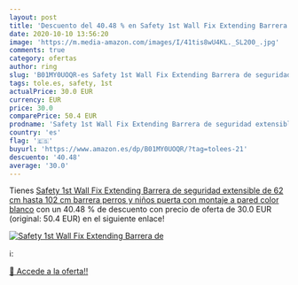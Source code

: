 ```yaml
---
layout: post
title: 'Descuento del 40.48 % en Safety 1st Wall Fix Extending Barrera de'
date: 2020-10-10 13:56:20
image: 'https://m.media-amazon.com/images/I/41tis8wU4KL._SL200_.jpg'
comments: true
category: ofertas
author: ring
slug: 'B01MY0UOQR-es Safety 1st Wall Fix Extending Barrera de seguridad...'
tags: tole.es, safety, 1st
actualPrice: 30.0 EUR
currency: EUR
price: 30.0
comparePrice: 50.4 EUR
prodname: 'Safety 1st Wall Fix Extending Barrera de seguridad extensible de 62 cm hasta 102 cm  barrera perros y niños  puerta con montaje a pared  color blanco'
country: 'es'
flag: '🇪🇸'
buyurl: 'https://www.amazon.es/dp/B01MY0UOQR/?tag=tolees-21'
descuento: '40.48'
average: '30.0'
---
```


Tienes [Safety 1st Wall Fix Extending Barrera de seguridad extensible de 62 cm hasta 102 cm  barrera perros y niños  puerta con montaje a pared  color blanco](https://www.amazon.es/dp/B01MY0UOQR/?tag=tolees-21) con un 40.48 % de descuento con precio de oferta de 30.0 EUR (original: 50.4 EUR) en el siguiente enlace!

[![Safety 1st Wall Fix Extending Barrera de](https://m.media-amazon.com/images/I/41tis8wU4KL._SL200_.jpg)](https://www.amazon.es/dp/B01MY0UOQR/?tag=tolees-21)

ℹ️:


[🛒 Accede a la oferta!!](https://www.amazon.es/dp/B01MY0UOQR/?tag=tolees-21)
